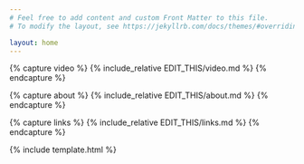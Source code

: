 ```yaml
---
# Feel free to add content and custom Front Matter to this file.
# To modify the layout, see https://jekyllrb.com/docs/themes/#overriding-theme-defaults

layout: home
---
```


{% capture video %}
{% include_relative EDIT_THIS/video.md %}
{% endcapture %}

{% capture about %}
{% include_relative EDIT_THIS/about.md %}
{% endcapture %}

{% capture links %}
{% include_relative EDIT_THIS/links.md %}
{% endcapture %}

{% include template.html %}
